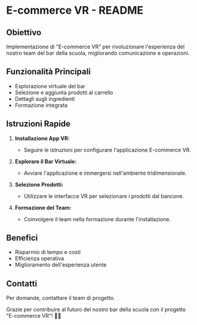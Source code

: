 # E-commerce VR - README

## Obiettivo
Implementazione di "E-commerce VR" per rivoluzionare l'esperienza del nostro team del bar della scuola, migliorando comunicazione e operazioni.

## Funzionalità Principali
- Esplorazione virtuale del bar
- Selezione e aggiunta prodotti al carrello
- Dettagli sugli ingredienti
- Formazione integrata

## Istruzioni Rapide
1. **Installazione App VR:**
   - Seguire le istruzioni per configurare l'applicazione E-commerce VR.

2. **Esplorare il Bar Virtuale:**
   - Avviare l'applicazione e immergersi nell'ambiente tridimensionale.

3. **Selezione Prodotti:**
   - Utilizzare le interfacce VR per selezionare i prodotti dal bancone.

4. **Formazione del Team:**
   - Coinvolgere il team nella formazione durante l'installazione.

## Benefici
- Risparmio di tempo e costi
- Efficienza operativa
- Miglioramento dell'esperienza utente

## Contatti
Per domande, contattare il team di progetto.

Grazie per contribuire al futuro del nostro bar della scuola con il progetto "E-commerce VR"! 🚀🎉
